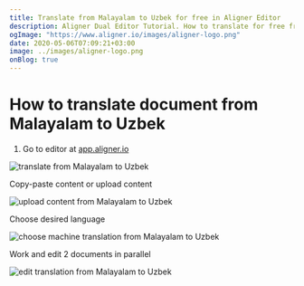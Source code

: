```yaml
---
title: Translate from Malayalam to Uzbek for free in Aligner Editor
description: Aligner Dual Editor Tutorial. How to translate for free from Malayalam to Uzbek. Aligner is multilingual document management platform. 
ogImage: "https://www.aligner.io/images/aligner-logo.png"
date: 2020-05-06T07:09:21+03:00
image: ../images/aligner-logo.png
onBlog: true
---
```


# How to translate document from Malayalam to Uzbek

1. Go to editor at [app.aligner.io](https://app.aligner.io "Aligner App web page")

![translate from Malayalam to Uzbek](../aligner-blank-editor.png "translate from Malayalam to Uzbek")

Copy-paste content or upload content

![upload content from Malayalam to Uzbek](../aligner-uploaded-document.png "upload content from Malayalam to Uzbek")

Choose desired language

![choose machine translation from Malayalam to Uzbek](../aligner-language-dropdown.png "choose machine translation from Malayalam to Uzbek")

Work and edit 2 documents in parallel

![edit translation from Malayalam to Uzbek](../aligner-double-sitded-editor.png "edit translation from Malayalam to Uzbek")

